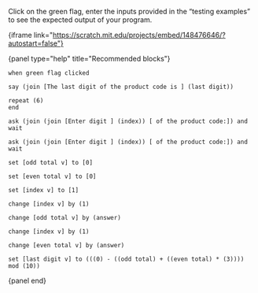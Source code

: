 Click on the green flag, enter the inputs provided in the “testing examples” to
see the expected output of your program.

{iframe link="https://scratch.mit.edu/projects/embed/148476646/?autostart=false"}

{panel type="help" title="Recommended blocks"}

```scratch:split:random
when green flag clicked

say (join [The last digit of the product code is ] (last digit))

repeat (6)
end
```

```scratch:split:random
ask (join (join [Enter digit ] (index)) [ of the product code:]) and wait

ask (join (join [Enter digit ] (index)) [ of the product code:]) and wait
```

```scratch:split:random
set [odd total v] to [0]

set [even total v] to [0]

set [index v] to [1]

change [index v] by (1)

change [odd total v] by (answer)

change [index v] by (1)

change [even total v] by (answer)

set [last digit v] to (((0) - ((odd total) + ((even total) * (3)))) mod (10))
```

{panel end}
